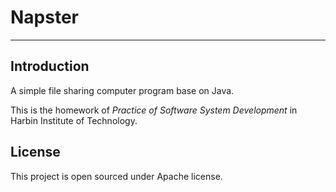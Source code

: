 # Napster

---

## Introduction

A simple file sharing computer program base on Java.

This is the homework of *Practice of Software System Development* in Harbin Institute of Technology.

## License

This project is open sourced under Apache license.
